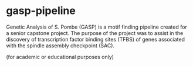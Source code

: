 # gasp-pipeline
Genetic Analysis of S. Pombe (GASP) is a motif finding pipeline created for a senior capstone project. The purpose of the project was to assist in the discovery of transcription factor binding sites (TFBS) of genes associated with the spindle assembly checkpoint (SAC).

(for academic or educational purposes only)
